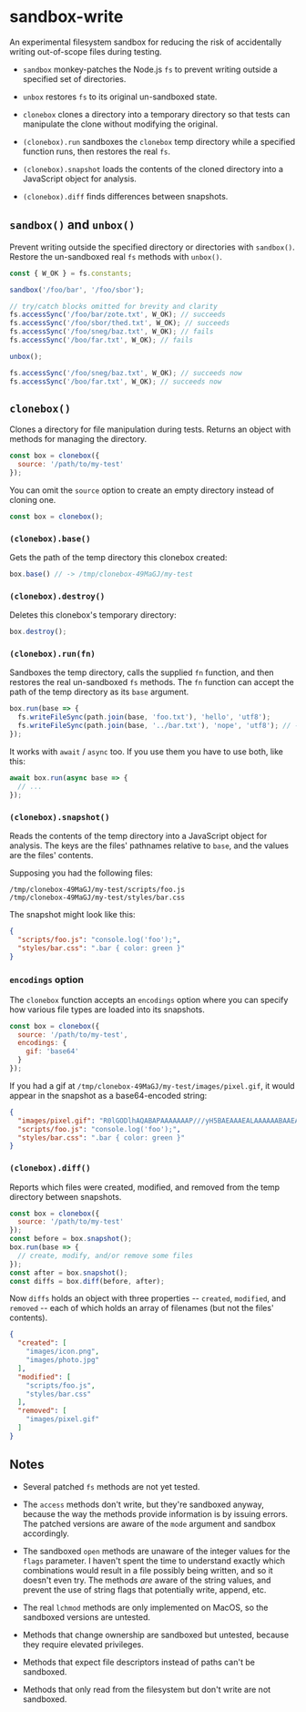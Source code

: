 # sandbox-write

An experimental filesystem sandbox for reducing the risk of accidentally writing out-of-scope files during testing.

* `sandbox` monkey-patches the Node.js `fs` to prevent writing outside a specified set of directories.

* `unbox` restores `fs` to its original un-sandboxed state.

* `clonebox` clones a directory into a temporary directory so that tests can manipulate the clone without modifying the original.

* `(clonebox).run` sandboxes the `clonebox` temp directory while a specified function runs, then restores the real `fs`.

* `(clonebox).snapshot` loads the contents of the cloned directory into a JavaScript object for analysis.

* `(clonebox).diff` finds differences between snapshots.


## `sandbox()` and `unbox()`

Prevent writing outside the specified directory or directories with `sandbox()`. Restore the un-sandboxed real `fs` methods with `unbox()`.

```javascript
const { W_OK } = fs.constants;

sandbox('/foo/bar', '/foo/sbor');

// try/catch blocks omitted for brevity and clarity
fs.accessSync('/foo/bar/zote.txt', W_OK); // succeeds
fs.accessSync('/foo/sbor/thed.txt', W_OK); // succeeds
fs.accessSync('/foo/sneg/baz.txt', W_OK); // fails
fs.accessSync('/boo/far.txt', W_OK); // fails

unbox();

fs.accessSync('/foo/sneg/baz.txt', W_OK); // succeeds now
fs.accessSync('/boo/far.txt', W_OK); // succeeds now
```

## `clonebox()`

Clones a directory for file manipulation during tests. Returns an object with methods for managing the directory.

```javascript
const box = clonebox({
  source: '/path/to/my-test'
});
```

You can omit the `source` option to create an empty directory instead of cloning one.

```javascript
const box = clonebox();
```

### `(clonebox).base()`

Gets the path of the temp directory this clonebox created:

```javascript
box.base() // -> /tmp/clonebox-49MaGJ/my-test
```

### `(clonebox).destroy()`

Deletes this clonebox's temporary directory:

```javascript
box.destroy();
```

### `(clonebox).run(fn)`

Sandboxes the temp directory, calls the supplied `fn` function, and then restores the real un-sandboxed `fs` methods. The `fn` function can accept the path of the temp directory as its `base` argument.

```javascript
box.run(base => {
  fs.writeFileSync(path.join(base, 'foo.txt'), 'hello', 'utf8');
  fs.writeFileSync(path.join(base, '../bar.txt'), 'nope', 'utf8'); // -> error
});
```

It works with `await` / `async` too. If you use them you have to use both, like this:

```javascript
await box.run(async base => {
  // ...
});
```

### `(clonebox).snapshot()`

Reads the contents of the temp directory into a JavaScript object for analysis. The keys are the files' pathnames relative to `base`, and the values are the files' contents.

Supposing you had the following files:

```
/tmp/clonebox-49MaGJ/my-test/scripts/foo.js
/tmp/clonebox-49MaGJ/my-test/styles/bar.css
```

The snapshot might look like this:

```json
{
  "scripts/foo.js": "console.log('foo');",
  "styles/bar.css": ".bar { color: green }"
}
```

### `encodings` option

The `clonebox` function accepts an `encodings` option where you can specify how various file types are loaded into its snapshots.

```javascript
const box = clonebox({
  source: '/path/to/my-test',
  encodings: {
    gif: 'base64'
  }
});
```

If you had a gif at `/tmp/clonebox-49MaGJ/my-test/images/pixel.gif`, it would appear in the snapshot as a base64-encoded string:

```json
{
  "images/pixel.gif": "R0lGODlhAQABAPAAAAAAAP///yH5BAEAAAEALAAAAAABAAEAAAICTAEAOw==",
  "scripts/foo.js": "console.log('foo');",
  "styles/bar.css": ".bar { color: green }"
}
```

### `(clonebox).diff()`

Reports which files were created, modified, and removed from the temp directory between snapshots.

```javascript
const box = clonebox({
  source: '/path/to/my-test'
});
const before = box.snapshot();
box.run(base => {
  // create, modify, and/or remove some files
});
const after = box.snapshot();
const diffs = box.diff(before, after);
```

Now `diffs` holds an object with three properties -- `created`, `modified`, and `removed` -- each of which holds an array of filenames (but not the files' contents).

```json
{
  "created": [
    "images/icon.png",
    "images/photo.jpg"
  ],
  "modified": [
    "scripts/foo.js",
    "styles/bar.css"
  ],
  "removed": [
    "images/pixel.gif"
  ]
}
```

## Notes

* Several patched `fs` methods are not yet tested.

* The `access` methods don't write, but they're sandboxed anyway, because the way the
methods provide information is by issuing errors. The patched versions are aware of the `mode` argument and sandbox accordingly.

* The sandboxed `open` methods are unaware of the integer values for the `flags` parameter. I haven't spent the time to understand exactly which combinations would result in a file possibly being written, and so it doesn't even try. The methods *are* aware of the string values, and prevent the use of string flags that potentially write, append, etc.

* The real `lchmod` methods are only implemented on MacOS, so the sandboxed versions are untested.

* Methods that change ownership are sandboxed but untested, because they
require elevated privileges.

* Methods that expect file descriptors instead of paths can't be sandboxed.

* Methods that only read from the filesystem but don't write are not sandboxed.
